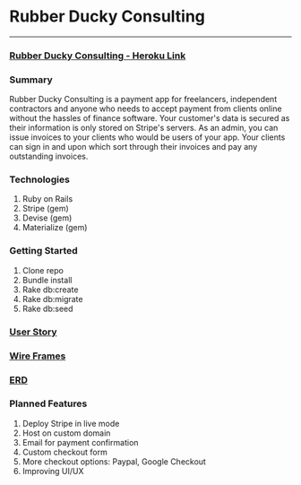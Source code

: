 # Rubber Ducky Consulting
---

### [Rubber Ducky Consulting - Heroku Link](https://rubber-ducky-consulting.herokuapp.com/)

### Summary
Rubber Ducky Consulting is a payment app for freelancers, independent contractors and anyone who needs to accept payment from clients online without the hassles of finance software. Your customer's data is secured as their information is only stored on Stripe's servers. As an admin, you can issue invoices to your clients who would be users of your app. Your clients can sign in and upon which sort through their invoices and pay any outstanding invoices.

### Technologies
1. Ruby on Rails
2. Stripe (gem)
3. Devise (gem)
4. Materialize (gem)

### Getting Started
1. Clone repo
2. Bundle install
3. Rake db:create
4. Rake db:migrate
5. Rake db:seed

### [User Story](https://goo.gl/b1aCUi)

### [Wire Frames](https://goo.gl/8VDTyV)

### [ERD](https://goo.gl/MmkQap)

### Planned Features
1. Deploy Stripe in live mode
2. Host on custom domain
3. Email for payment confirmation
4. Custom checkout form
5. More checkout options: Paypal, Google Checkout
6. Improving UI/UX
